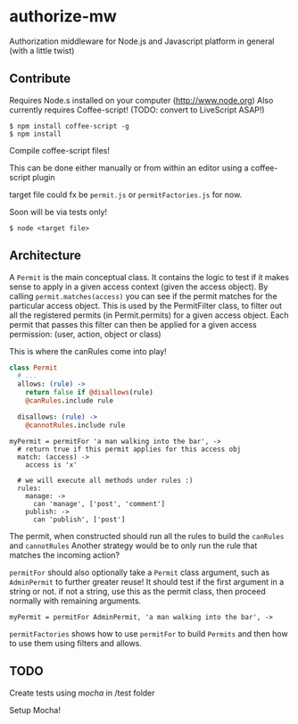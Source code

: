 authorize-mw
============

Authorization middleware for Node.js and Javascript platform in general (with a little twist)

## Contribute

Requires Node.s installed on your computer (http://www.node.org)
Also currently requires Coffee-script! (TODO: convert to LiveScript ASAP!)

```
$ npm install coffee-script -g
$ npm install
```

Compile coffee-script files!

This can be done either manually or from within an editor using a coffee-script plugin

target file could fx be `permit.js` or `permitFactories.js` for now.

Soon will be via tests only!

`$ node <target file>`

## Architecture

A `Permit` is the main conceptual class. It contains the logic to test if it makes sense to apply in a given
access context (given the access object). By calling `permit.matches(access)` you can see if the permit matches for
the particular access object.
This is used by the PermitFilter class, to filter out all the registered permits (in Permit.permits) for a given access object.
Each permit that passes this filter can then be applied for a given access permission: (user, action, object or class)

This is where the canRules come into play!

```coffeescript
class Permit
  # ...
  allows: (rule) ->
    return false if @disallows(rule)
    @canRules.include rule

  disallows: (rule) ->
    @cannotRules.include rule
```

```
myPermit = permitFor 'a man walking into the bar', ->
  # return true if this permit applies for this access obj
  match: (access) ->
    access is 'x'

  # we will execute all methods under rules :)
  rules:
    manage: ->
      can 'manage', ['post', 'comment']
    publish: ->
      can 'publish', ['post']
```

The permit, when constructed should run all the rules to build the `canRules` and `cannotRules`
Another strategy would be to only run the rule that matches the incoming action?

`permitFor` should also optionally take a `Permit` class argument, such as `AdminPermit` to further greater reuse!
It should test if the first argument in a string or not. if not a string, use this as the permit class,
then proceed normally with remaining arguments.

`myPermit = permitFor AdminPermit, 'a man walking into the bar', ->`

`permitFactories` shows how to use `permitFor` to build `Permits` and then how to use them using filters and allows.


## TODO

Create tests using *mocha* in /test folder

Setup Mocha!


